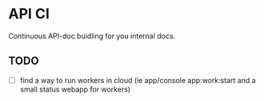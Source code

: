 # API CI

Continuous API-doc buidling for you internal docs.

## TODO

* [ ] find a way to run workers in cloud (ie app/console app:work:start and a small status webapp for workers)
